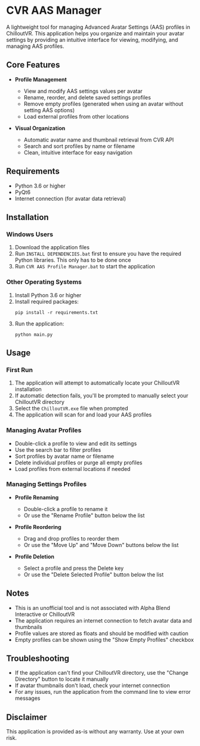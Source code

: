 # CVR AAS Manager

A lightweight tool for managing Advanced Avatar Settings (AAS) profiles in ChilloutVR. This application helps you organize and maintain your avatar settings by providing an intuitive interface for viewing, modifying, and managing AAS profiles.

## Core Features

- **Profile Management**
  - View and modify AAS settings values per avatar
  - Rename, reorder, and delete saved settings profiles
  - Remove empty profiles (generated when using an avatar without setting AAS options)
  - Load external profiles from other locations

- **Visual Organization**
  - Automatic avatar name and thumbnail retrieval from CVR API
  - Search and sort profiles by name or filename
  - Clean, intuitive interface for easy navigation

## Requirements

- Python 3.6 or higher
- PyQt6
- Internet connection (for avatar data retrieval)

## Installation

### Windows Users
1. Download the application files
2. Run `INSTALL DEPENDENCIES.bat` first to ensure you have the required Python libraries. This only has to be done once
3. Run `CVR AAS Profile Manager.bat` to start the application

### Other Operating Systems
1. Install Python 3.6 or higher
2. Install required packages:
   ```
   pip install -r requirements.txt
   ```
3. Run the application:
   ```
   python main.py
   ```

## Usage

### First Run
1. The application will attempt to automatically locate your ChilloutVR installation
2. If automatic detection fails, you'll be prompted to manually select your ChilloutVR directory
3. Select the `ChilloutVR.exe` file when prompted
4. The application will scan for and load your AAS profiles

### Managing Avatar Profiles
- Double-click a profile to view and edit its settings
- Use the search bar to filter profiles
- Sort profiles by avatar name or filename
- Delete individual profiles or purge all empty profiles
- Load profiles from external locations if needed

### Managing Settings Profiles
- **Profile Renaming**
  - Double-click a profile to rename it
  - Or use the "Rename Profile" button below the list

- **Profile Reordering**
  - Drag and drop profiles to reorder them
  - Or use the "Move Up" and "Move Down" buttons below the list

- **Profile Deletion**
  - Select a profile and press the Delete key
  - Or use the "Delete Selected Profile" button below the list

## Notes

- This is an unofficial tool and is not associated with Alpha Blend Interactive or ChilloutVR
- The application requires an internet connection to fetch avatar data and thumbnails
- Profile values are stored as floats and should be modified with caution
- Empty profiles can be shown using the "Show Empty Profiles" checkbox

## Troubleshooting

- If the application can't find your ChilloutVR directory, use the "Change Directory" button to locate it manually
- If avatar thumbnails don't load, check your internet connection
- For any issues, run the application from the command line to view error messages

## Disclaimer

This application is provided as-is without any warranty. Use at your own risk. 
